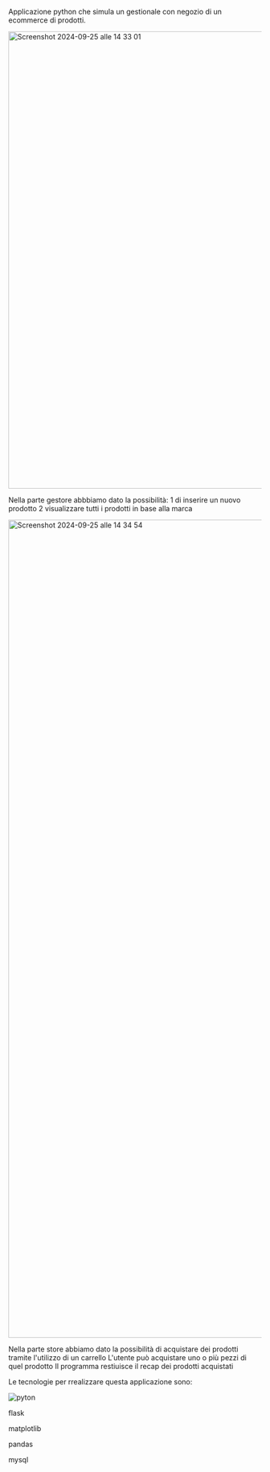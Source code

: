 Applicazione python che simula un gestionale con negozio di un ecommerce di prodotti.




<img width="910" alt="Screenshot 2024-09-25 alle 14 33 01" src="https://github.com/user-attachments/assets/c5534663-b717-45e8-851a-c18404764512">

Nella parte gestore abbbiamo dato la possibilità:
1 di inserire un nuovo prodotto
2 visualizzare tutti i prodotti in base alla marca


<img width="1628" alt="Screenshot 2024-09-25 alle 14 34 54" src="https://github.com/user-attachments/assets/897c6a56-26cb-47d8-8dd6-74a2bf52374d">

Nella parte store abbiamo dato la possibilità di acquistare dei prodotti tramite l'utilizzo di un carrello
L'utente può acquistare uno o più pezzi di quel prodotto
Il programma restiuisce il recap dei prodotti acquistati

Le tecnologie per rrealizzare questa applicazione sono:

![pyton](https://github.com/user-attachments/assets/58cab187-d16e-4802-8cc6-2dccd99632c1)

flask

matplotlib

pandas

mysql

[
](https://www.youtube.com/watch?v=Yo7ngKeOOn4&list=PL9zh4eHRSCDmzSDdcANPGAwtUoxcpfp79&index=1)
